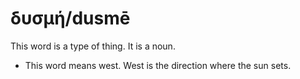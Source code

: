 # δυσμή/dusmē 
This word is a type of thing. It is a noun. 

* This word means west. West is the direction where the sun sets. 

